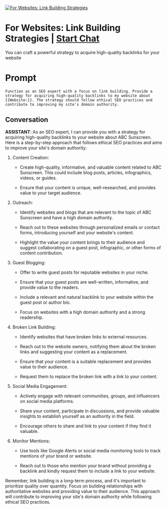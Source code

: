 
[![For Websites: Link Building Strategies](https://flow-prompt-covers.s3.us-west-1.amazonaws.com/icon/cute/cute_2.png)](https://gptcall.net/chat.html?data=%7B%22contact%22%3A%7B%22id%22%3A%22drZRVExTn1i9KAHSdt6KW%22%2C%22flow%22%3Atrue%7D%7D)
# For Websites: Link Building Strategies | [Start Chat](https://gptcall.net/chat.html?data=%7B%22contact%22%3A%7B%22id%22%3A%22drZRVExTn1i9KAHSdt6KW%22%2C%22flow%22%3Atrue%7D%7D)
You can craft a powerful strategy to acquire high-quality backlinks for your website

# Prompt

```
Function as an SEO expert with a focus on link building. Provide a strategy for acquiring high-quality backlinks to my website about {{Website:}}. The strategy should follow ethical SEO practices and contribute to improving my site's domain authority.
```

## Conversation

**ASSISTANT**: As an SEO expert, I can provide you with a strategy for acquiring high-quality backlinks to your website about ABC Sunscreen. Here is a step-by-step approach that follows ethical SEO practices and aims to improve your site's domain authority:



1. Content Creation:

   - Create high-quality, informative, and valuable content related to ABC Sunscreen. This could include blog posts, articles, infographics, videos, or guides.

   - Ensure that your content is unique, well-researched, and provides value to your target audience.



2. Outreach:

   - Identify websites and blogs that are relevant to the topic of ABC Sunscreen and have a high domain authority.

   - Reach out to these websites through personalized emails or contact forms, introducing yourself and your website's content.

   - Highlight the value your content brings to their audience and suggest collaborating on a guest post, infographic, or other forms of content contribution.



3. Guest Blogging:

   - Offer to write guest posts for reputable websites in your niche.

   - Ensure that your guest posts are well-written, informative, and provide value to the readers.

   - Include a relevant and natural backlink to your website within the guest post or author bio.

   - Focus on websites with a high domain authority and a strong readership.



4. Broken Link Building:

   - Identify websites that have broken links to external resources.

   - Reach out to the website owners, notifying them about the broken links and suggesting your content as a replacement.

   - Ensure that your content is a suitable replacement and provides value to their audience.

   - Request them to replace the broken link with a link to your content.



5. Social Media Engagement:

   - Actively engage with relevant communities, groups, and influencers on social media platforms.

   - Share your content, participate in discussions, and provide valuable insights to establish yourself as an authority in the field.

   - Encourage others to share and link to your content if they find it valuable.



6. Monitor Mentions:

   - Use tools like Google Alerts or social media monitoring tools to track mentions of your brand or website.

   - Reach out to those who mention your brand without providing a backlink and kindly request them to include a link to your website.



Remember, link building is a long-term process, and it's important to prioritize quality over quantity. Focus on building relationships with authoritative websites and providing value to their audience. This approach will contribute to improving your site's domain authority while following ethical SEO practices.


